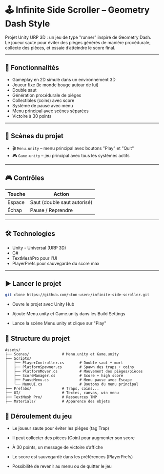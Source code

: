 # 🕹️ Infinite Side Scroller – Geometry Dash Style

Projet Unity URP 3D : un jeu de type "runner" inspiré de Geometry Dash.  
Le joueur saute pour éviter des pièges générés de manière procédurale, collecte des pièces, et essaie d’atteindre le score final.

---

## 📌 Fonctionnalités

- Gameplay en 2D simulé dans un environnement 3D
- Joueur fixe (le monde bouge autour de lui)
- Double saut
- Génération procédurale de pièges
- Collectibles (coins) avec score
- Système de pause avec menu
- Menu principal avec scènes séparées
- Victoire à 30 points

---

## 🧱 Scènes du projet

- 🎬 `Menu.unity` – menu principal avec boutons "Play" et "Quit"
- 🎮 `Game.unity` – jeu principal avec tous les systèmes actifs

---

## 🎮 Contrôles

| Touche     | Action        |
|------------|----------------|
| Espace     | Saut (double saut autorisé) |
| Échap      | Pause / Reprendre |

---

## 🛠 Technologies

- Unity - Universal (URP 3D)
- C#
- TextMeshPro pour l’UI
- PlayerPrefs pour sauvegarde du score max

---

## ▶️ Lancer le projet

```bash
git clone https://github.com/<ton-user>/infinite-side-scroller.git
```

- Ouvre le projet avec Unity Hub

- Ajoute Menu.unity et Game.unity dans les Build Settings

- Lance la scène Menu.unity et clique sur "Play"

## 📁 Structure du projet

```
Assets/
├── Scenes/               # Menu.unity et Game.unity
├── Scripts/
│   ├── PlayerController.cs       # Double saut + mort
│   ├── PlatformSpawner.cs        # Spawn des traps + coins
│   ├── PlatformMover.cs          # Mouvement des pièges/pièces
│   ├── ScoreManager.cs           # Score + high score
│   ├── PauseMenu.cs              # Menu pause avec Escape
│   └── MenuUI.cs                 # Boutons du menu principal
├── Prefabs/              # Traps, coins...
├── UI/                   # Textes, canvas, win menu
├── TextMesh Pro/         # Ressources TMP
├── Materials/            # Apparence des objets
```

## 📌 Déroulement du jeu

- Le joueur saute pour éviter les pièges (tag Trap)

- Il peut collecter des pièces (Coin) pour augmenter son score

- À 30 points, un message de victoire s’affiche

- Le score est sauvegardé dans les préférences (PlayerPrefs)

- Possibilité de revenir au menu ou de quitter le jeu
